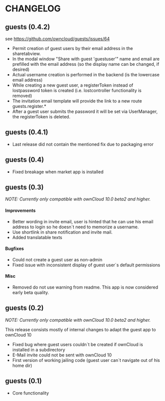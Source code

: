 CHANGELOG
=========

guests (0.4.2)
-------------------------------

  see https://github.com/owncloud/guests/issues/64
  * Permit creation of guest users by their email address in the sharetabview.
  * In the modal window "Share with guest 'guestuser'" name and email are prefilled with the email address (so the display name can be changed, if desired)
  * Actual username creation is performed in the backend (is the lowercase email address)
  * While creating a new guest user, a registerToken instead of lostpassword token is created (i.e. lostcontroller functionality is removed)
  * The invitation email template will provide the link to a new route guests.register.*
  * After a guest user submits the password it will be set via UserManager, the registerToken is deleted.

guests (0.4.1)
--------------

  * Last release did not contain the mentioned fix due to packaging error

guests (0.4)
------------

  * Fixed breakage when market app is installed

guests (0.3)
------------

  _NOTE: Currently only compatible with ownCloud 10.0 beta2 and higher._

  #### Improvements ####
  * Better wording in invite email, user is hinted that he can use his email address to login so he doesn`t need to memorize a username.
  * Use shortlink in share notification and invite mail.
  * Added translatable texts


  #### Bugfixes ####
  * Could not create a guest user as non-admin
  * Fixed issue with inconsistent display of guest user`s default permissions

  #### Misc ####
  * Removed do not use warning from readme. This app is now considered early beta quality.

guests (0.2)
------------

  _NOTE: Currently only compatible with ownCloud 10.0 beta2 and higher._

  This release consists mostly of internal changes to adapt the guest app to ownCloud 10

  * Fixed bug where guest users couldn`t be created if ownCloud is installed in a subdirectory
  * E-Mail invite could not be sent with ownCloud 10
  * First version of working jailing code (guest user can`t navigate out of his home dir)

guests (0.1)
------------
  * Core functionality
